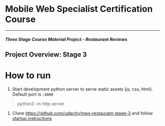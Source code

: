 # Mobile Web Specialist Certification Course
---
#### _Three Stage Course Material Project - Restaurant Reviews_

## Project Overview: Stage 3

# How to run

1. Start development python server to serve static assets (js, css, html). Default port is `:8000`
> python3 -m http.server

1. Clone https://github.com/udacity/mws-restaurant-stage-3 and follow [startup instructions](https://github.com/udacity/mws-restaurant-stage-3#development-local-api-server)
